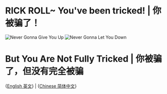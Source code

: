 # RICK ROLL~ You've been tricked! | 你被骗了！
![Never Gonna Give You Up](https://media4.giphy.com/media/Ju7l5y9osyymQ/200.gif)
![Never Gonna Let You Down](https://thumbs.gfycat.com/AthleticFinishedArgusfish-max-1mb.gif)
# But You Are Not Fully Tricked | 你被骗了，但没有完全被骗

{[English 英文](https://github.com/Rick-Lang/Rick-Lang/blob/main/EN.md)}
|
{[Chinese 简体中文](https://github.com/Rick-Lang/Rick-Lang/blob/main/CH.md)}

